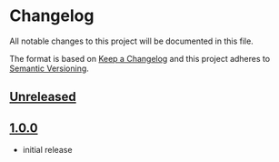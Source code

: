 # Changelog

All notable changes to this project will be documented in this file.

The format is based on [Keep a Changelog](http://keepachangelog.com/) and this project adheres to [Semantic Versioning](http://semver.org/).

## [Unreleased]

## [1.0.0]
- initial release

[Unreleased]: https://github.com/shopgate-professional-services/ext-loyalty/compare/v1.0.0...HEAD
[1.0.0]: https://github.com/shopgate-professional-services/ext-loyalty/releases/v1.0.0

